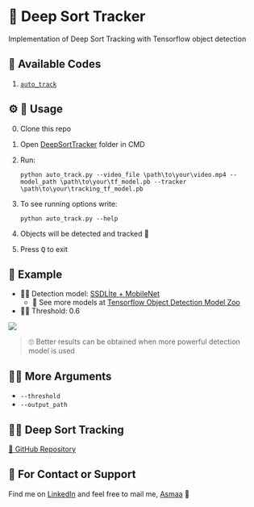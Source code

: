 # 🌊 Deep Sort Tracker
Implementation of Deep Sort Tracking with Tensorflow object detection

## 🎈 Available Codes
1. [`auto_track`](track_me.py)
 
## ⚙ 🔩 Usage
0. Clone this repo
1. Open [DeepSortTracker](../DeepSortTracker) folder in CMD
2. Run:
   
    `python auto_track.py --video_file \path\to\your\video.mp4 --model_path \path\to\your\tf_model.pb --tracker \path\to\your\tracking_tf_model.pb` 

3. To see running options write:
   
   `python auto_track.py --help`

4. Objects will be detected and tracked 🤗
5. Press <kbd>Q</kbd> to exit  

## 👀 Example
- 🕵️‍♀️ Detection model: [SSDLİte + MobileNet](http://download.tensorflow.org/models/object_detection/ssdlite_mobilenet_v2_coco_2018_05_09.tar.gz)
  - 🧐 See more models at [Tensorflow Object Detection Model Zoo](https://github.com/tensorflow/models/blob/master/research/object_detection/g3doc/detection_model_zoo.md) 
- 👮‍♀️ Threshold: 0.6
  
![](../../res/deep_sort_output.gif)

> 🙄 Better results can be obtained when more powerful detection model is used

## 🤹‍♀️ More Arguments
- `--threshold`
- `--output_path`

## 👩‍🏫 Deep Sort Tracking
[🚀 GitHub Repository](https://github.com/nwojke/deep_sort)

## 💼 For Contact or Support
Find me on [LinkedIn](https://www.linkedin.com/in/asmaamirkhan/) and feel free to mail me, [Asmaa](mailto:asmaamirkhan.am@gmail.com) 🦋
